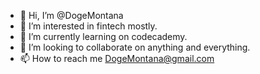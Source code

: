 - 👋 Hi, I’m @DogeMontana
- 👀 I’m interested in fintech mostly.
- 🌱 I’m currently learning on codecademy.
- 💞️ I’m looking to collaborate on anything and everything.
- 📫 How to reach me DogeMontana@gmail.com

<!---
DogeMontana/DogeMontana is a ✨ special ✨ repository because its `README.md` (this file) appears on your GitHub profile.
You can click the Preview link to take a look at your changes.
--->
